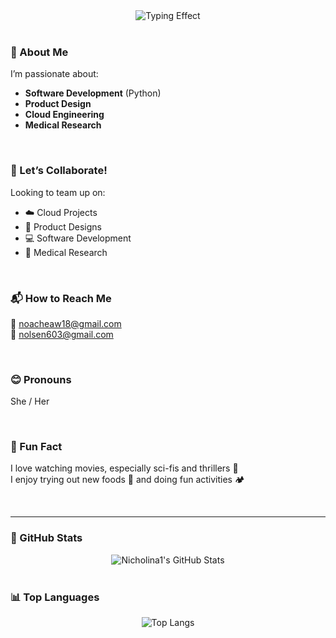 <!-- 
  🌟 Nicholina1's Profile README 
  Created with love 💙
-->

<div align="center">
  <img src="https://readme-typing-effect.vercel.app/?text=Hi%2C+I'm+Nicholina&color=FF69B4&font=Cursive&size=50" alt="Typing Effect" />
</div>

<br />

### 🧠 About Me

I’m passionate about:
- **Software Development** (Python)
- **Product Design**
- **Cloud Engineering**
- **Medical Research**

<br />

### 🤝 Let’s Collaborate!

Looking to team up on:
- ☁️ Cloud Projects  
- 🎨 Product Designs  
- 💻 Software Development  
- 🔬 Medical Research

<br />

### 📬 How to Reach Me

📧 [noacheaw18@gmail.com](mailto:noacheaw18@gmail.com)  
📧 [nolsen603@gmail.com](mailto:nolsen603@gmail.com)

<br />

### 😊 Pronouns

She / Her

<br />

### 🚀 Fun Fact

I love watching movies, especially sci-fis and thrillers 🎥  
I enjoy trying out new foods 🍣 and doing fun activities 🏕️

<br />

---

### 🧾 GitHub Stats

<div align="center">
  <img src="https://github-readme-stats.vercel.app/api?username=Nicholina1&show_icons=true&theme=dracula" alt="Nicholina1's GitHub Stats" />
</div>

<br />

### 📊 Top Languages

<div align="center">
  <img src="https://github-readme-stats.vercel.app/api/top-langs/?username=Nicholina1&layout=compact&theme=dracula" alt="Top Langs" />
</div>
